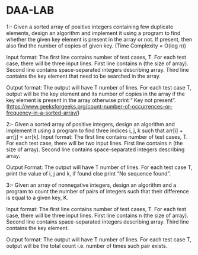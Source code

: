 # DAA-LAB

1:- Given a sorted array of positive integers containing few duplicate elements, design an algorithm and implement it using a program to find whether the given key element is present in the array or not. If present, then also find the number of copies of given key. 
(Time Complexity = O(log n))

Input format:
The first line contains number of test cases, T.
For each test case, there will be three input lines.
First line contains n (the size of array).
Second line contains space-separated integers describing array.
Third line contains the key element that need to be searched in the array.

Output format:
The output will have T number of lines.
For each test case T, output will be the key element and its number of copies in
the array if the
key element is present in the array otherwise print “ Key not present”.
(https://www.geeksforgeeks.org/count-number-of-occurrences-or-frequency-in-a-sorted-array/)


2:- Given a sorted array of positive integers, design an algorithm and implement it using a program to find three indices i, j, k such that arr[i] + arr[j] = arr[k].
Input format:
The first line contains number of test cases, T.
For each test case, there will be two input lines.
First line contains n (the size of array).
Second line contains space-separated integers describing array.

Output Format:
The output will have T number of lines.
For each test case T, print the value of i, j and k, if found else print “No sequence
found”.


3:- Given an array of nonnegative integers, design an algorithm and a program to count the number of pairs of integers such that their difference is equal to a given key, K.

Input format:
The first line contains number of test cases, T.
For each test case, there will be three input lines.
First line contains n (the size of array).
Second line contains space-separated integers describing array.
Third line contains the key element.

Output format:
The output will have T number of lines.
For each test case T, output will be the total count i.e. number of times such pair
exists.
